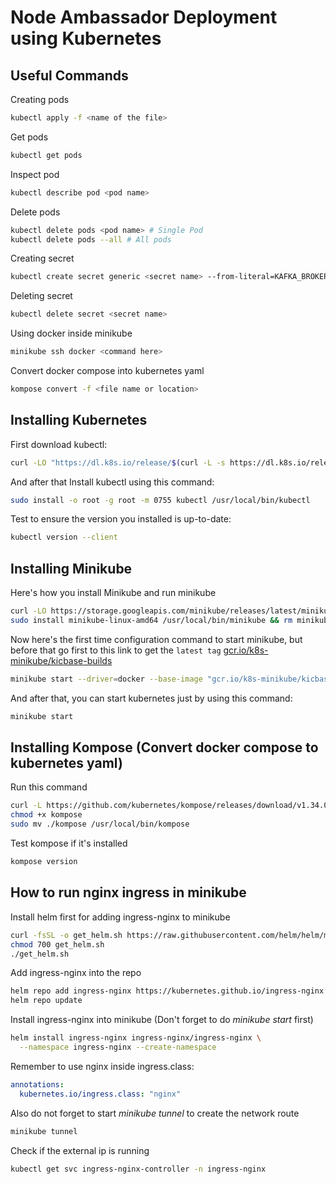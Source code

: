 # Node Ambassador Deployment using Kubernetes

## Useful Commands

Creating pods

```bash
kubectl apply -f <name of the file>
```

Get pods

```bash
kubectl get pods
```

Inspect pod

```bash
kubectl describe pod <pod name>
```

Delete pods

```bash
kubectl delete pods <pod name> # Single Pod
kubectl delete pods --all # All pods 
```

Creating secret

```bash
kubectl create secret generic <secret name> --from-literal=KAFKA_BROKERS=test444:90921 --from-literal=KAFKA_USERNAME=test123 --from-literal=KAFKA_PASSWORD=44444
```

Deleting secret

```bash
kubectl delete secret <secret name>
```

Using docker inside minikube

```bash
minikube ssh docker <command here>
```

Convert docker compose into kubernetes yaml

```bash
kompose convert -f <file name or location>
```

## Installing Kubernetes

First download kubectl:

```bash
curl -LO "https://dl.k8s.io/release/$(curl -L -s https://dl.k8s.io/release/stable.txt)/bin/linux/amd64/kubectl"
```

And after that Install kubectl using this command:

```bash
sudo install -o root -g root -m 0755 kubectl /usr/local/bin/kubectl
```

Test to ensure the version you installed is up-to-date:

```bash
kubectl version --client
```

## Installing Minikube

Here's how you install Minikube and run minikube

```bash
curl -LO https://storage.googleapis.com/minikube/releases/latest/minikube-linux-amd64
sudo install minikube-linux-amd64 /usr/local/bin/minikube && rm minikube-linux-amd64
```

Now here's the first time configuration command to start minikube, but before that go first to this link to get the `latest tag`
[gcr.io/k8s-minikube/kicbase-builds](Kicbase)

```bash
minikube start --driver=docker --base-image "gcr.io/k8s-minikube/kicbase-builds:<copy here the tag>"
```

And after that, you can start kubernetes just by using this command:

```bash
minikube start
```

## Installing Kompose (Convert docker compose to kubernetes yaml)

Run this command

```bash
curl -L https://github.com/kubernetes/kompose/releases/download/v1.34.0/kompose-linux-amd64 -o kompose
chmod +x kompose
sudo mv ./kompose /usr/local/bin/kompose
```

Test kompose if it's installed

```bash
kompose version
```

## How to run nginx ingress in minikube

Install helm first for adding ingress-nginx to minikube

```bash
curl -fsSL -o get_helm.sh https://raw.githubusercontent.com/helm/helm/main/scripts/get-helm-3
chmod 700 get_helm.sh
./get_helm.sh
```

Add ingress-nginx into the repo

```bash
helm repo add ingress-nginx https://kubernetes.github.io/ingress-nginx
helm repo update
```

Install ingress-nginx into minikube (Don't forget to do *minikube start* first)

```bash
helm install ingress-nginx ingress-nginx/ingress-nginx \
  --namespace ingress-nginx --create-namespace
```

Remember to use nginx inside ingress.class:

```yaml
annotations:
  kubernetes.io/ingress.class: "nginx"
```

Also do not forget to start *minikube tunnel* to create the network route

```bash
minikube tunnel
```

Check if the external ip is running

```bash
kubectl get svc ingress-nginx-controller -n ingress-nginx
```
